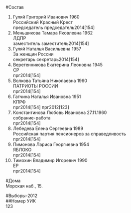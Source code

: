 #Состав  
1. Гуляй Григорий Иванович 1960  
    Российский Красный Крест  
    председатель председатель2014[154]  
2. Меньшикова Тамара Яковлевна 1962  
    ЛДПР  
    заместитель заместитель2014[154]  
3. Гуляй Наталья Васильевна 1957  
    За женщин России  
    секретарь секретарь2014[154]  
4. Веретенникова Екатерина Леоновна 1945  
    СР  
    прг2014[154]  
5. Волкова Татьяна Николаевна 1960  
    ПАТРИОТЫ РОССИИ  
    прг2014[154]  
6. Гатчина Наталья Ивановна 1951  
    КПРФ  
    прг2014[154] прг2012[123]  
7. Константинова Любовь Ивановна 27.11.1960  
    собрание-работа      
    прг2014[154]  
8. Лебедева Елена Сергеевна 1989  
    Российская партия пенсионеров за справедливость  
    прг2014[154]  
9. Пимонова Лариса Георгиевна 1954  
    ЯБЛОКО  
    прг2014[154]  
10. Тимохин Владимир Игоревич 1990  
    ЕР  
    прг2014[154]  
  
#Дома  
Морская наб.,   15.  
  
#Выборы-2012  
##Номер УИК  
123  
